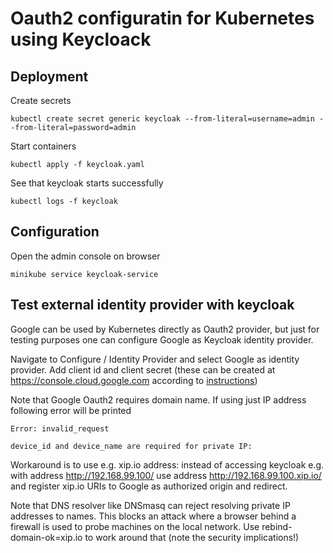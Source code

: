
# Oauth2 configuratin for Kubernetes using Keycloack

## Deployment

Create secrets

    kubectl create secret generic keycloak --from-literal=username=admin --from-literal=password=admin


Start containers

    kubectl apply -f keycloak.yaml


See that keycloak starts successfully

    kubectl logs -f keycloak



## Configuration

Open the admin console on browser

    minikube service keycloak-service






## Test external identity provider with keycloak

Google can be used by Kubernetes directly as Oauth2 provider, but just
for testing purposes one can configure Google as Keycloak identity
provider.

Navigate to Configure / Identity Provider and select Google as
identity provider. Add client id and client secret (these can be
created at https://console.cloud.google.com according to
[instructions](https://keycloak.gitbooks.io/documentation/server_admin/topics/identity-broker/social/google.html))

Note that Google Oauth2 requires domain name.  If using just IP address following error will be printed

    Error: invalid_request

    device_id and device_name are required for private IP:


Workaround is to use e.g. xip.io address: instead of accessing
keycloak e.g. with address http://192.168.99.100/ use address
http://192.168.99.100.xip.io/ and register xip.io URIs to Google as
authorized origin and redirect.

Note that DNS resolver like DNSmasq can reject resolving private IP
addresses to names.  This blocks an attack where a browser behind a
firewall is used to probe machines on the local network.  Use
rebind-domain-ok=xip.io to work around that (note the security
implications!)
